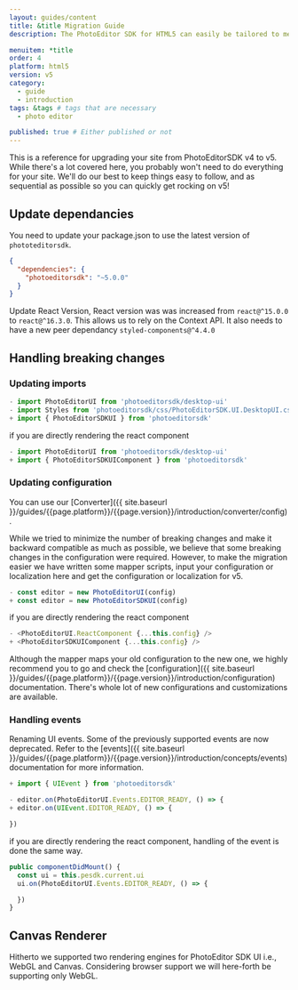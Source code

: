 ```yaml
---
layout: guides/content
title: &title Migration Guide
description: The PhotoEditor SDK for HTML5 can easily be tailored to meet your business needs. Learn how to swiftly create the editor your use-case requires.

menuitem: *title
order: 4
platform: html5
version: v5
category:
  - guide
  - introduction
tags: &tags # tags that are necessary
  - photo editor

published: true # Either published or not
---
```


This is a reference for upgrading your site from PhotoEditorSDK v4 to v5. While there's a lot covered here, you probably won't need to do everything for your site. We'll do our best to keep things easy to follow, and as sequential as possible so you can quickly get rocking on v5!

## Update dependancies

You need to update your package.json to use the latest version of `phototeditorsdk`.

```json
{
  "dependencies": {
    "photoeditorsdk": "~5.0.0"
  }
}
```

Update React Version, React version was was increased from `react@^15.0.0` to `react@^16.3.0`. This allows us to rely on the Context API. It also needs to have a new peer dependancy `styled-components@^4.4.0`


## Handling breaking changes
### Updating imports
```js
- import PhotoEditorUI from 'photoeditorsdk/desktop-ui'
- import Styles from 'photoeditorsdk/css/PhotoEditorSDK.UI.DesktopUI.css'
+ import { PhotoEditorSDKUI } from 'photoeditorsdk'

```

if you are directly rendering the react component
```js
- import PhotoEditorUI from 'photoeditorsdk/desktop-ui'
+ import { PhotoEditorSDKUIComponent } from 'photoeditorsdk'
```


### Updating configuration

You can use our [Converter]({{ site.baseurl }}/guides/{{page.platform}}/{{page.version}}/introduction/converter/config).

While we tried to minimize the number of breaking changes and make it backward compatible as much as possible, we believe that some breaking changes in the configuration were required. However, to make the migration easier we have written some mapper scripts, input your configuration or localization here and get the configuration or localization for v5.

```js
- const editor = new PhotoEditorUI(config)
+ const editor = new PhotoEditorSDKUI(config)

```

if you are directly rendering the react component

```js
- <PhotoEditorUI.ReactComponent {...this.config} />
+ <PhotoEditorSDKUIComponent {...this.config} />
```

Although the mapper maps your old configuration to the new one, we highly recommend you to go and check the [configuration]({{ site.baseurl }}/guides/{{page.platform}}/{{page.version}}/introduction/configuration) documentation. There's whole lot of new configurations and customizations are available.

### Handling events

Renaming UI events. Some of the previously supported events are now deprecated. Refer to the [events]({{ site.baseurl }}/guides/{{page.platform}}/{{page.version}}/introduction/concepts/events) documentation for more information.

```js
+ import { UIEvent } from 'photoeditorsdk'

- editor.on(PhotoEditorUI.Events.EDITOR_READY, () => {
+ editor.on(UIEvent.EDITOR_READY, () => {

})
```

if you are directly rendering the react component, handling of the event is done the same way.

```js
public componentDidMount() {
  const ui = this.pesdk.current.ui
  ui.on(PhotoEditorUI.Events.EDITOR_READY, () => {

  })
}
```

## Canvas Renderer
Hitherto we supported two rendering engines for PhotoEditor SDK UI i.e., WebGL and Canvas. Considering browser support we will here-forth be supporting only WebGL.